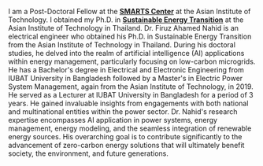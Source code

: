 I am a Post-Doctoral Fellow at the [**SMARTS Center**](https://www.smartscenter.org/) at the Asian Institute of Technology. 
I obtained my Ph.D. in [**Sustainable Energy Transition**](https://ait.ac.th/program/sustainable-energy-transition/) at the Asian Institute of Technology in Thailand. 
Dr. Firuz Ahamed Nahid is an electrical engineer who obtained his Ph.D. in Sustainable Energy Transition from the Asian Institute of Technology in Thailand. During his doctoral studies, he delved into the realm of artificial intelligence (AI) applications within energy management, particularly focusing on low-carbon microgrids. He has a Bachelor's degree in Electrical and Electronic Engineering from IUBAT University in Bangladesh followed by a Master's in Electric Power System Management, again from the Asian Institute of Technology, in 2019. He served as a Lecturer at IUBAT University in Bangladesh for a period of 3 years. He gained invaluable insights from engagements with both national and multinational entities within the power sector. Dr. Nahid's research expertise encompasses AI application in power systems, energy management, energy modeling, and the seamless integration of renewable energy sources. His overarching goal is to contribute significantly to the advancement of zero-carbon energy solutions that will ultimately benefit society, the environment, and future generations.

